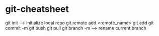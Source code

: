 # git-cheatsheet
git init --> initialize local repo
git remote add <remote_name> <ssh key of remote>
git add <files>
git commit -m <message>
git push <remote name> <remote branch>
git pull <remote name> <remote branch>
git branch -m <new name> --> rename current branch
